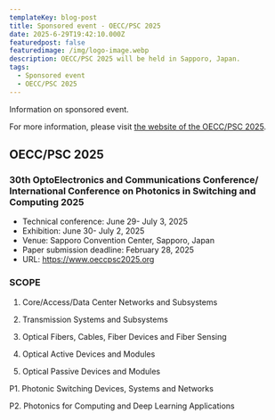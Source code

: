 ```yaml
---
templateKey: blog-post
title: Sponsored event - OECC/PSC 2025
date: 2025-6-29T19:42:10.000Z
featuredpost: false
featuredimage: /img/logo-image.webp
description: OECC/PSC 2025 will be held in Sapporo, Japan.
tags:
  - Sponsored event
  - OECC/PSC 2025
---
```


Information on sponsored event.

For more information, please visit [the website of the OECC/PSC 2025](https://www.oeccpsc2025.org).


## OECC/PSC 2025 
### 30th OptoElectronics and Communications Conference/ International Conference on Photonics in Switching and Computing 2025

- Technical conference: June 29- July 3, 2025
- Exhibition: June 30- July 2, 2025 
- Venue: Sapporo Convention Center, Sapporo, Japan
- Paper submission deadline: February 28, 2025
- URL: https://www.oeccpsc2025.org

### SCOPE
01. Core/Access/Data Center Networks and Subsystems

02. Transmission Systems and Subsystems

03. Optical Fibers, Cables, Fiber Devices and Fiber Sensing

04. Optical Active Devices and Modules

05. Optical Passive Devices and Modules 

P1. Photonic Switching Devices, Systems and Networks

P2. Photonics for Computing and Deep Learning Applications